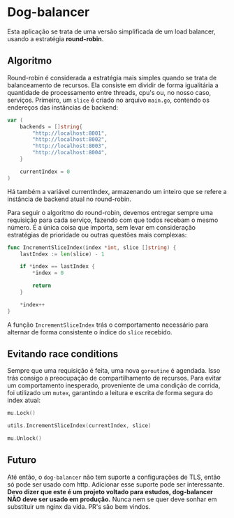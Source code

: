 # Dog-balancer

Esta aplicação se trata de uma versão simplificada de um load balancer, usando a estratégia **round-robin**.

## Algoritmo

Round-robin é considerada a estratégia mais simples quando se trata de balanceamento de recursos. Ela consiste em dividir de forma igualitária a quantidade de processamento entre threads, cpu's ou, no nosso caso, serviços. Primeiro, um `slice` é criado no arquivo `main.go`, contendo os endereços das instâncias de backend:

```go
var (
	backends = []string{
		"http://localhost:8001",
		"http://localhost:8002",
		"http://localhost:8003",
		"http://localhost:8004",
	}

	currentIndex = 0
)
```

Há também a variável currentIndex, armazenando um inteiro que se refere a instância de backend atual no round-robin.

Para seguir o algoritmo do round-robin, devemos entregar sempre uma requisição para cada serviço, fazendo com que todos recebam o mesmo número. É a única coisa que importa, sem levar em consideração estratégias de prioridade ou outras questões mais complexas:

```go
func IncrementSliceIndex(index *int, slice []string) {
	lastIndex := len(slice) - 1

	if *index == lastIndex {
		*index = 0

		return
	}

	*index++
}
```

A função `IncrementSliceIndex` trás o comportamento necessário para alternar de forma consistente o índice do `slice` recebido.

## Evitando race conditions

Sempre que uma requisição é feita, uma nova `goroutine` é agendada. Isso trás consigo a preocupação de compartilhamento de recursos. Para evitar um comportamento inesperado, proveniente de uma condição de corrida, foi utilizado um `mutex`, garantindo a leitura e escrita de forma segura do index atual:

```go
mu.Lock()

utils.IncrementSliceIndex(currentIndex, slice)

mu.Unlock()
```

## Futuro

Até então, o `dog-balancer` não tem suporte a configurações de TLS, então só pode ser usado com http. Adicionar esse suporte pode ser interessante. **Devo dizer que este é um projeto voltado para estudos, dog-balancer NÃO deve ser usado em produção.** Nunca nem se quer deve sonhar em substituir um nginx da vida. PR's são bem vindos.
